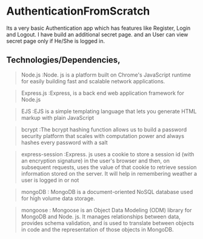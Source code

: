 # AuthenticationFromScratch

Its a very basic Authentication app which has features like Register, Login and Logout.
I have build an additional secret page. and an User can view secret page only if He/She is logged in.

## Technologies/Dependencies,
>Node.js :Node. js is a platform built on Chrome's JavaScript runtime for easily building fast and scalable network applications.

>Express.js :Express, is a back end web application framework for Node.js 

>EJS  :EJS is a simple templating language that lets you generate HTML markup with plain JavaScript

>bcrypt :The bcrypt hashing function allows us to build a password security platform that scales with computation power and always hashes every password with a salt

>express-session :Express. js uses a cookie to store a session id (with an encryption signature) in the user's browser and then, on subsequent requests, uses the value of that cookie to retrieve session information stored on the server. It will help in remembering weather a user is logged in or not

>mongoDB : MongoDB is a document-oriented NoSQL database used for high volume data storage.

>mongoose : Mongoose is an Object Data Modeling (ODM) library for MongoDB and Node. js. It manages relationships between data, provides schema validation, and is used to translate between objects in code and the representation of those objects in MongoDB.




